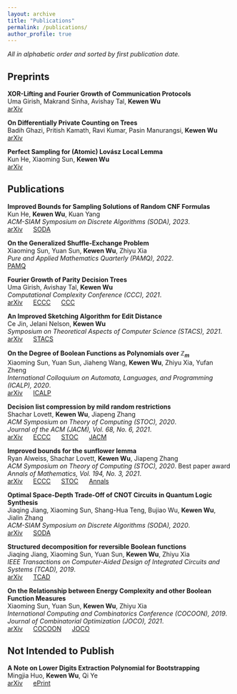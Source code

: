 ```yaml
---
layout: archive
title: "Publications"
permalink: /publications/
author_profile: true
---
```

*All in alphabetic order and sorted by first publication date.*

## Preprints

<b>XOR-Lifting and Fourier Growth of Communication Protocols</b><br>
Uma Girish, Makrand Sinha, Avishay Tal, <b>Kewen Wu</b><br>
[arXiv]()

<b>On Differentially Private Counting on Trees</b><br>
Badih Ghazi, Pritish Kamath, Ravi Kumar, Pasin Manurangsi, <b>Kewen Wu</b><br>
[arXiv](https://arxiv.org/abs/2212.11967)

<b>Perfect Sampling for (Atomic) Lovász Local Lemma</b><br>
Kun He, Xiaoming Sun, <b>Kewen Wu</b><br>
[arXiv](http://arxiv.org/abs/2107.03932)

## Publications

<b>Improved Bounds for Sampling Solutions of Random CNF Formulas</b><br>
Kun He, <b>Kewen Wu</b>, Kuan Yang<br>
<i>ACM-SIAM Symposium on Discrete Algorithms (SODA), 2023</i>.<br>
[arXiv](https://arxiv.org/abs/2207.11892) &nbsp;&nbsp;&nbsp;&nbsp; [SODA]()

<b>On the Generalized Shuffle-Exchange Problem</b><br>
Xiaoming Sun, Yuan Sun, <b>Kewen Wu</b>, Zhiyu Xia<br>
<i>Pure and Applied Mathematics Quarterly (PAMQ), 2022</i>.<br>
[PAMQ](https://intlpress.com/site/pub/pages/journals/items/pamq/_home/acceptedpapers/index.php)

<b>Fourier Growth of Parity Decision Trees</b><br>
Uma Girish, Avishay Tal, <b>Kewen Wu</b><br>
<i>Computational Complexity Conference (CCC), 2021</i>.<br>
[arXiv](https://arxiv.org/abs/2103.11604) &nbsp;&nbsp;&nbsp;&nbsp; [ECCC](https://eccc.weizmann.ac.il/report/2021/046/) &nbsp;&nbsp;&nbsp;&nbsp; [CCC](https://drops.dagstuhl.de/opus/volltexte/2021/14313/)

<b>An Improved Sketching Algorithm for Edit Distance</b><br>
Ce Jin, Jelani Nelson, <b>Kewen Wu</b><br>
<i>Symposium on Theoretical Aspects of Computer Science (STACS), 2021</i>.<br>
[arXiv](https://arxiv.org/abs/2010.13170) &nbsp;&nbsp;&nbsp;&nbsp; [STACS](https://drops.dagstuhl.de/opus/volltexte/2021/13690/) 

<b>On the Degree of Boolean Functions as Polynomials over $\mathbb Z_m$</b><br>
Xiaoming Sun, Yuan Sun, Jiaheng Wang, <b>Kewen Wu</b>, Zhiyu Xia, Yufan Zheng<br>
<i>International Colloquium on Automata, Languages, and Programming (ICALP), 2020</i>.<br>
[arXiv](https://arxiv.org/abs/1910.12458) &nbsp;&nbsp;&nbsp;&nbsp; [ICALP](https://drops.dagstuhl.de/opus/volltexte/2020/12507/)

<b>Decision list compression by mild random restrictions</b><br>
Shachar Lovett, <b>Kewen Wu</b>, Jiapeng Zhang<br>
<i>ACM Symposium on Theory of Computing (STOC), 2020</i>.<br>
<i>Journal of the ACM (JACM), Vol. 68, No. 6, 2021</i>.<br>
[arXiv](https://arxiv.org/abs/1909.10658) &nbsp;&nbsp;&nbsp;&nbsp; [ECCC](https://eccc.weizmann.ac.il/report/2019/137/) &nbsp;&nbsp;&nbsp;&nbsp; [STOC](https://dl.acm.org/doi/10.1145/3357713.3384241) &nbsp;&nbsp;&nbsp;&nbsp; [JACM](https://dl.acm.org/doi/10.1145/3485007)

<b>Improved bounds for the sunflower lemma</b><br>
Ryan Alweiss, Shachar Lovett, <b>Kewen Wu</b>, Jiapeng Zhang<br>
<i>ACM Symposium on Theory of Computing (STOC), 2020</i>. Best paper award<br>
<i>Annals of Mathematics, Vol. 194, No. 3, 2021</i>.<br>
[arXiv](https://arxiv.org/abs/1908.08483) &nbsp;&nbsp;&nbsp;&nbsp; [ECCC](https://eccc.weizmann.ac.il/report/2019/110/)  &nbsp;&nbsp;&nbsp;&nbsp; [STOC](https://dl.acm.org/doi/10.1145/3357713.3384234) &nbsp;&nbsp;&nbsp;&nbsp; [Annals](https://annals.math.princeton.edu/2021/194-3/p05)

<b>Optimal Space-Depth Trade-Off of CNOT Circuits in Quantum Logic Synthesis</b><br>
Jiaqing Jiang, Xiaoming Sun, Shang-Hua Teng, Bujiao Wu, <b>Kewen Wu</b>, Jialin Zhang<br>
<i>ACM-SIAM Symposium on Discrete Algorithms (SODA), 2020</i>.<br>
[arXiv](https://arxiv.org/abs/1907.05087) &nbsp;&nbsp;&nbsp;&nbsp; [SODA](https://epubs.siam.org/doi/abs/10.1137/1.9781611975994.13)

<b>Structured decomposition for reversible Boolean functions</b><br>
Jiaqing Jiang, Xiaoming Sun, Yuan Sun, <b>Kewen Wu</b>, Zhiyu Xia<br>
<i>IEEE Transactions on Computer-Aided Design of Integrated Circuits and Systems (TCAD), 2019</i>.<br>
[arXiv](https://arxiv.org/abs/1810.04279) &nbsp;&nbsp;&nbsp;&nbsp; [TCAD](https://ieeexplore.ieee.org/document/8764360)

<b>On the Relationship between Energy Complexity and other Boolean Function Measures</b><br>
Xiaoming Sun, Yuan Sun, <b>Kewen Wu</b>, Zhiyu Xia<br>
<i>International Computing and Combinatorics Conference (COCOON), 2019</i>.<br>
<i>Journal of Combinatorial Optimization (JOCO), 2021</i>.<br>
[arXiv](https://arxiv.org/abs/1810.03811) &nbsp;&nbsp;&nbsp;&nbsp; [COCOON](https://link.springer.com/chapter/10.1007%2F978-3-030-26176-4_43) &nbsp;&nbsp;&nbsp;&nbsp; [JOCO](https://link.springer.com/article/10.1007/s10878-020-00689-8)

## Not Intended to Publish

<b>A Note on Lower Digits Extraction Polynomial for Bootstrapping</b><br>
Mingjia Huo, <b>Kewen Wu</b>, Qi Ye<br>
[arXiv](https://arxiv.org/abs/1906.02867) &nbsp;&nbsp;&nbsp;&nbsp; [ePrint](https://eprint.iacr.org/2019/677)
